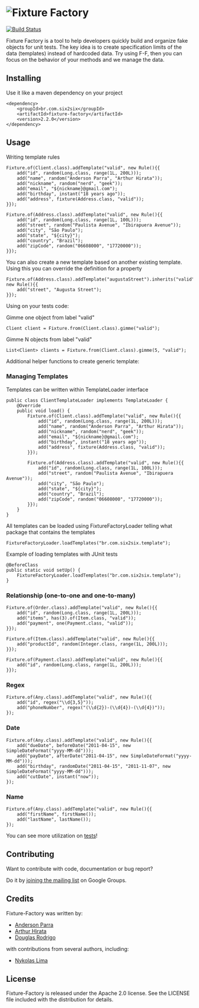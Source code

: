 ![Fixture Factory](http://s27.postimg.org/g2cbltgv7/fixture_factory.png)
==================================================================
[![Build Status](https://travis-ci.org/six2six/fixture-factory.png?branch=master)](https://travis-ci.org/six2six/fixture-factory)

Fixture Factory is a tool to help developers quickly build and organize fake objects for unit tests. The key idea is to create specification limits of the data (templates) instead of hardcoded data. Try using F-F, then you can focus on the behavior of your methods and we manage the data.

## Installing

Use it like a maven dependency on your project

	<dependency>
		<groupId>br.com.six2six</groupId>
		<artifactId>fixture-factory</artifactId>
		<version>2.2.0</version>
	</dependency>

## Usage

Writing template rules

	Fixture.of(Client.class).addTemplate("valid", new Rule(){{
		add("id", random(Long.class, range(1L, 200L)));
		add("name", random("Anderson Parra", "Arthur Hirata"));
		add("nickname", random("nerd", "geek"));
		add("email", "${nickname}@gmail.com");
		add("birthday", instant("18 years ago"));
		add("address", fixture(Address.class, "valid"));
	}});

	Fixture.of(Address.class).addTemplate("valid", new Rule(){{
		add("id", random(Long.class, range(1L, 100L)));
		add("street", random("Paulista Avenue", "Ibirapuera Avenue"));
		add("city", "São Paulo");
		add("state", "${city}");
		add("country", "Brazil");
		add("zipCode", random("06608000", "17720000"));
	}});

You can also create a new template based on another existing template. Using this you can override the definition for a property

	Fixture.of(Address.class).addTemplate("augustaStreet").inherits("valid", new Rule(){{
		add("street", "Augusta Street");
	}});

Using on your tests code:

Gimme one object from label "valid"

	Client client = Fixture.from(Client.class).gimme("valid");

Gimme N objects from label "valid"

	List<Client> clients = Fixture.from(Client.class).gimme(5, "valid");

Additional helper functions to create generic template:

### Managing Templates

Templates can be written within TemplateLoader interface

	public class ClientTemplateLoader implements TemplateLoader {
	    @Override
	    public void load() {
	        Fixture.of(Client.class).addTemplate("valid", new Rule(){{
	            add("id", random(Long.class, range(1L, 200L)));
	            add("name", random("Anderson Parra", "Arthur Hirata"));
	            add("nickname", random("nerd", "geek"));
	            add("email", "${nickname}@gmail.com");
	            add("birthday", instant("18 years ago"));
	            add("address", fixture(Address.class, "valid"));
	        }});

	        Fixture.of(Address.class).addTemplate("valid", new Rule(){{
	            add("id", random(Long.class, range(1L, 100L)));
	            add("street", random("Paulista Avenue", "Ibirapuera Avenue"));
	            add("city", "São Paulo");
	            add("state", "${city}");
	            add("country", "Brazil");
	            add("zipCode", random("06608000", "17720000"));
	        }});
	    }
	}

All templates can be loaded using FixtureFactoryLoader telling what package that contains the templates

	FixtureFactoryLoader.loadTemplates("br.com.six2six.template");

Example of loading templates with JUnit tests

	@BeforeClass
	public static void setUp() {
	    FixtureFactoryLoader.loadTemplates("br.com.six2six.template");
	}

### Relationship (one-to-one and one-to-many)

	Fixture.of(Order.class).addTemplate("valid", new Rule(){{
		add("id", random(Long.class, range(1L, 200L)));
		add("items", has(3).of(Item.class, "valid"));
		add("payment", one(Payment.class, "valid"));
	}});

	Fixture.of(Item.class).addTemplate("valid", new Rule(){{
		add("productId", random(Integer.class, range(1L, 200L)));
	}});

	Fixture.of(Payment.class).addTemplate("valid", new Rule(){{
		add("id", random(Long.class, range(1L, 200L)));
	}});

### Regex

	Fixture.of(Any.class).addTemplate("valid", new Rule(){{
		add("id", regex("\\d{3,5}"));
		add("phoneNumber", regex("(\\d{2})-(\\d{4})-(\\d{4})"));
	});

### Date

	Fixture.of(Any.class).addTemplate("valid", new Rule(){{
		add("dueDate", beforeDate("2011-04-15", new SimpleDateFormat("yyyy-MM-dd")));
		add("payDate", afterDate("2011-04-15", new SimpleDateFormat("yyyy-MM-dd")));
		add("birthday", randomDate("2011-04-15", "2011-11-07", new SimpleDateFormat("yyyy-MM-dd")));
		add("cutDate", instant("now"));
	});

### Name

	Fixture.of(Any.class).addTemplate("valid", new Rule(){{
		add("firstName", firstName());
		add("lastName", lastName());
	});

You can see more utilization on [tests](fixture-factory/tree/master/src/test/java/br/com/fixturefactory)!

## Contributing

Want to contribute with code, documentation or bug report?

Do it by [joining the mailing list](http://groups.google.com/group/fixture-factory) on Google Groups.

## Credits

Fixture-Factory was written by:

* [Anderson Parra](https://github.com/aparra)
* [Arthur Hirata](https://github.com/ahirata)
* [Douglas Rodrigo](https://github.com/douglasrodrigo)

with contributions from several authors, including:

* [Nykolas Lima](https://github.com/nykolaslima)

## License

Fixture-Factory is released under the Apache 2.0 license. See the LICENSE file included with the distribution for details.
